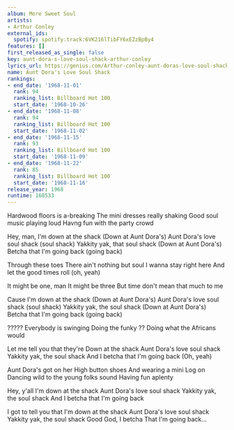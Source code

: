 ```yaml
---
album: More Sweet Soul
artists:
- Arthur Conley
external_ids:
  spotify: spotify:track:6VK216lTibFY6xEZzBpBy4
features: []
first_released_as_single: false
key: aunt-dora-s-love-soul-shack-arthur-conley
lyrics_url: https://genius.com/Arthur-conley-aunt-doras-love-soul-shack-lyrics
name: Aunt Dora's Love Soul Shack
rankings:
- end_date: '1968-11-01'
  rank: 94
  ranking_list: Billboard Hot 100
  start_date: '1968-10-26'
- end_date: '1968-11-08'
  rank: 94
  ranking_list: Billboard Hot 100
  start_date: '1968-11-02'
- end_date: '1968-11-15'
  rank: 93
  ranking_list: Billboard Hot 100
  start_date: '1968-11-09'
- end_date: '1968-11-22'
  rank: 85
  ranking_list: Billboard Hot 100
  start_date: '1968-11-16'
release_year: 1968
runtime: 168533
---
```

Hardwood floors is a-breaking
The mini dresses really shaking
Good soul music playing loud
Havng fun with the party crowd

Hey, man, I'm down at the shack
(Down at Aunt Dora's)
Aunt Dora's love soul shack (soul shack)
Yakkity yak, that soul shack
(Down at Aunt Dora's)
Betcha that I'm going back (going back)

Through these toes
There ain't nothing but soul
I wanna stay right here
And let the good times roll (oh, yeah)

It might be one, man
It might be three
But time don't mean that much to me

Cause I'm down at the shack
(Down at Aunt Dora's)
Aunt Dora's love soul shack (soul shack)
Yakkity yak, the soul shack
(Down at Aunt Dora's)
Betcha that I'm going back (going back)

?????
Everybody is swinging
Doing the funky ??
Doing what the Africans would

Let me tell you that they're
Down at the shack
Aunt Dora's love soul shack
Yakkity yak, the soul shack
And I betcha that I'm going back
(Oh, yeah)

Aunt Dora's got on her
High button shoes
And wearing a mini
Log on
Dancing wild to the young folks sound
Having fun aplenty

Hey, y'all
I'm down at the shack
Aunt Dora's love soul shack
Yakkity yak, the soul shack
And I betcha that I'm going back

I got to tell you that
I'm down at the shack
Aunt Dora's love soul shack
Yakkity yak, the soul shack
Good God, I betcha
That I'm going back...

